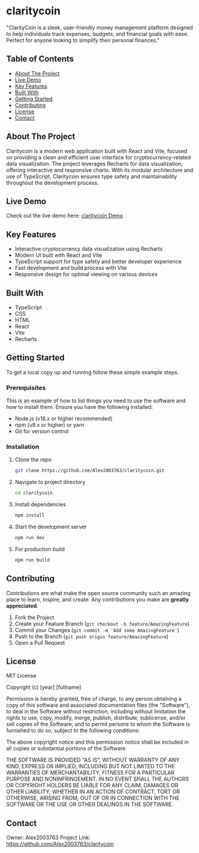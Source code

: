 
# claritycoin

"ClarityCoin is a sleek, user-friendly money management platform designed to help individuals track expenses, budgets, and financial goals with ease. Perfect for anyone looking to simplify their personal finances."

## Table of Contents

- [About The Project](#about-the-project)
- [Live Demo](#live-demo)
- [Key Features](#key-features)
- [Built With](#built-with)
- [Getting Started](#getting-started)
- [Contributing](#contributing)
- [License](#license)
- [Contact](#contact)

## About The Project

Claritycoin is a modern web application built with React and Vite, focused on providing a clean and efficient user interface for cryptocurrency-related data visualization. The project leverages Recharts for data visualization, offering interactive and responsive charts. With its modular architecture and use of TypeScript, Claritycoin ensures type safety and maintainability throughout the development process.

## Live Demo

Check out the live demo here: [claritycoin Demo](https://claritycoin.mylinks.zabc.net/)

## Key Features

- Interactive cryptocurrency data visualization using Recharts
- Modern UI built with React and Vite
- TypeScript support for type safety and better developer experience
- Fast development and build process with Vite
- Responsive design for optimal viewing on various devices

## Built With

- TypeScript
- CSS
- HTML
- React
- Vite
- Recharts

## Getting Started

To get a local copy up and running follow these simple example steps.

### Prerequisites

This is an example of how to list things you need to use the software and how to install them.
Ensure you have the following installed:
- Node.js (v18.x or higher recommended)
- npm (v9.x or higher) or yarn
- Git for version control

### Installation

1. Clone the repo
   ```sh
   git clone https://github.com/Alex2003763/claritycoin.git
   ```
2. Navigate to project directory
   ```sh
   cd claritycoin
   ```
3. Install dependencies
   ```sh
   npm install
   ```
4. Start the development server
   ```sh
   npm run dev
   ```
5. For production build
   ```sh
   npm run build
   ```

## Contributing

Contributions are what make the open source community such an amazing place to learn, inspire, and create. Any contributions you make are **greatly appreciated**.

1. Fork the Project
2. Create your Feature Branch (`git checkout -b feature/AmazingFeature`)
3. Commit your Changes (`git commit -m 'Add some AmazingFeature'`)
4. Push to the Branch (`git push origin feature/AmazingFeature`)
5. Open a Pull Request

## License

MIT License

Copyright (c) [year] [fullname]

Permission is hereby granted, free of charge, to any person obtaining a copy
of this software and associated documentation files (the "Software"), to deal
in the Software without restriction, including without limitation the rights
to use, copy, modify, merge, publish, distribute, sublicense, and/or sell
copies of the Software, and to permit persons to whom the Software is
furnished to do so, subject to the following conditions:

The above copyright notice and this permission notice shall be included in all
copies or substantial portions of the Software.

THE SOFTWARE IS PROVIDED "AS IS", WITHOUT WARRANTY OF ANY KIND, EXPRESS OR
IMPLIED, INCLUDING BUT NOT LIMITED TO THE WARRANTIES OF MERCHANTABILITY,
FITNESS FOR A PARTICULAR PURPOSE AND NONINFRINGEMENT. IN NO EVENT SHALL THE
AUTHORS OR COPYRIGHT HOLDERS BE LIABLE FOR ANY CLAIM, DAMAGES OR OTHER
LIABILITY, WHETHER IN AN ACTION OF CONTRACT, TORT OR OTHERWISE, ARISING FROM,
OUT OF OR IN CONNECTION WITH THE SOFTWARE OR THE USE OR OTHER DEALINGS IN THE
SOFTWARE.

## Contact

Owner: Alex2003763
Project Link: https://github.com/Alex2003763/claritycoin

